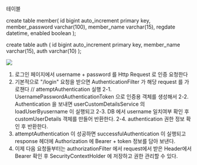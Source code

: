 테이블 

create table member(
	id bigint auto_increment primary key,
    member_password varchar(100),
    member_name varchar(15),
    regdate datetime,
    enabled boolean
);


create table auth (
    id bigint auto_increment primary key,
    member_name varchar(15),
    auth varchar(10)
);


![](C:\Users\csimo\Downloads\security.png)


1. 로그인 페이지에서 username + password 를 Http Request 로 인증 요청한다
2. 기본적으로 "/login" 요청을 받으면 AuthenticationFilter 가 해당 request 를 가로챈다
// attemptAuthentication 실행
2-1. UsernamePasswordAuthenticationToken 으로 인증용 객체를 생성해서
2-2. Authentication 을 보내면 userCustomDetailsService 의 loadUserByusername 이 실행되고
2-3. DB 에서 username 일치여부 확인 후 customUserDetails 객체를 만들어 반환한다.
2-4. authentication 권한 정보 확인 후 반환한다.
3. attemptAuthentication 이 성공하면 successfulAuthentication 이 실행되고 
    response 헤더에 Authorization 에 Bearer + token 정보를 담아 보낸다.
4. 이제 다음 요청들부터는 authorizationFilter 에서 request에서 받은 Header에서 Bearer 
    확인 후 SecurityContextHolder 에 저장하고 권한 관리할 수 있다.